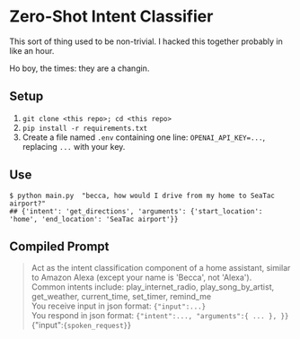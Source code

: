 # Zero-Shot Intent Classifier

This sort of thing used to be non-trivial. I hacked this together probably in like an hour. 

Ho boy, the times: they are a changin.

## Setup

1. `git clone <this repo>; cd <this repo>`
2. `pip install -r requirements.txt`
3. Create a file named `.env` containing one line: `OPENAI_API_KEY=...`, replacing `...` with your key.

## Use

    $ python main.py  "becca, how would I drive from my home to SeaTac airport?"
    ## {'intent': 'get_directions', 'arguments': {'start_location': 'home', 'end_location': 'SeaTac airport'}}

## Compiled Prompt

> Act as the intent classification component of a home assistant, similar to Amazon Alexa (except your name is 'Becca', not 'Alexa').  
> Common intents include: play_internet_radio, play_song_by_artist, get_weather, current_time, set_timer, remind_me  
> You receive input in json format: `{"input":...}`  
> You respond in json format: `{"intent":..., "arguments":{ ... }, }}`  
> {"input":`{spoken_request}`}
